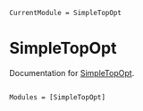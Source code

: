 ```@meta
CurrentModule = SimpleTopOpt
```

# SimpleTopOpt

Documentation for [SimpleTopOpt](https://github.com/mjachi/SimpleTopOpt.jl).

```@index
```

```@autodocs
Modules = [SimpleTopOpt]
```

